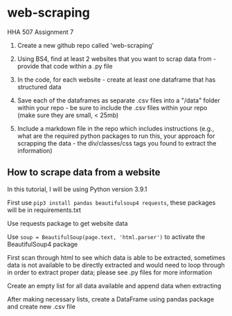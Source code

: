 # web-scraping
HHA 507 Assignment 7

1. Create a new github repo called 'web-scraping' 

2. Using BS4, find at least 2 websites that you want to scrap data from - provide that code within a .py file  

3. In the code, for each website - create at least one dataframe that has structured data 

4. Save each of the dataframes as separate .csv files into a "/data" folder within your repo - be sure to include the .csv files within your repo (make sure they are small, < 25mb) 

4. Include a markdown file in the repo which includes instructions (e.g., what are the required python packages to run this, your approach for scrapping the data - the div/classes/css tags you found to extract the information)

## How to scrape data from a website

In this tutorial, I will be using Python version 3.9.1

First use `pip3 install pandas beautifulsoup4 requests`, these packages will be in requirements.txt

Use requests package to get website data

Use `soup = BeautifulSoup(page.text, 'html.parser')` to activate the BeautifulSoup4 package

First scan through html to see which data is able to be extracted, sometimes data is not available to be directly extracted and would need to loop through in order to extract proper data; please see .py files for more information

Create an empty list for all data available and append data when extracting

After making necessary lists, create a DataFrame using pandas package and create new .csv file
